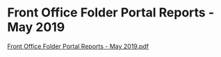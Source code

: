 # Front Office Folder Portal Reports - May 2019

[Front Office Folder Portal Reports - May 2019.pdf](Front%20Office%20Folder%20Portal%20Reports%20-%20May%202019%20bd92262025a44d34ad75340c2f16a431/Front_Office_Folder_Portal_Reports_-_May_2019.pdf)